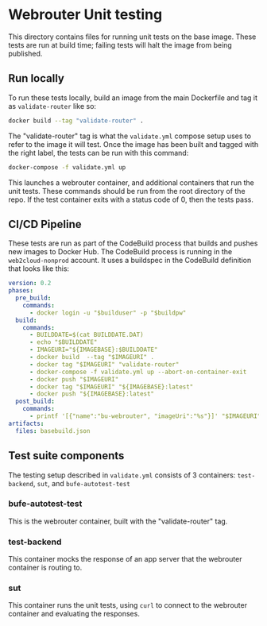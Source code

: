 # Webrouter Unit testing

This directory contains files for running unit tests on the base image.  These tests are run at build time; failing tests will halt the image from being published.

## Run locally

To run these tests locally, build an image from the main Dockerfile and tag it as `validate-router` like so:

```bash
docker build --tag "validate-router" .
```

The "validate-router" tag is what the `validate.yml` compose setup uses to refer to the image it will test.  Once the image has been built and tagged with the right label, the tests can be run with this command:

```bash
docker-compose -f validate.yml up
```

This launches a webrouter container, and additional containers that run the unit tests.  These commands should be run from the root directory of the repo.  If the test container exits with a status code of 0, then the tests pass.

## CI/CD Pipeline

These tests are run as part of the CodeBuild process that builds and pushes new images to Docker Hub.  The CodeBuild process is running in the `web2cloud-nonprod` account.  It uses a buildspec in the CodeBuild definition that looks like this:

```yml
version: 0.2
phases:
  pre_build:
    commands:
      - docker login -u "$builduser" -p "$buildpw"
  build:
    commands:
      - BUILDDATE=$(cat BUILDDATE.DAT)
      - echo "$BUILDDATE"
      - IMAGEURI="${IMAGEBASE}:$BUILDDATE"
      - docker build  --tag "$IMAGEURI" .
      - docker tag "$IMAGEURI" "validate-router"
      - docker-compose -f validate.yml up --abort-on-container-exit 
      - docker push "$IMAGEURI"
      - docker tag "$IMAGEURI" "${IMAGEBASE}:latest"
      - docker push "${IMAGEBASE}:latest"
  post_build:
    commands:
      - printf '[{"name":"bu-webrouter", "imageUri":"%s"}]' "$IMAGEURI" >basebuild.json 
artifacts:
  files: basebuild.json
```

## Test suite components

The testing setup described in `validate.yml` consists of 3 containers: `test-backend`, `sut`, and `bufe-autotest-test`

### bufe-autotest-test

This is the webrouter container, built with the "validate-router" tag.

### test-backend

This container mocks the response of an app server that the webrouter container is routing to.

### sut

This container runs the unit tests, using `curl` to connect to the webrouter container and evaluating the responses.
